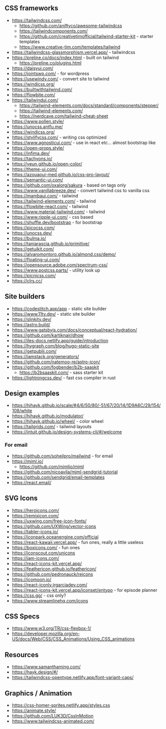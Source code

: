 ## CSS frameworks

- https://tailwindcss.com/
  - https://github.com/aniftyco/awesome-tailwindcss
  - https://tailwindcomponents.com/
  - https://github.com/creativetimofficial/tailwind-starter-kit - starter templates
  - https://www.creative-tim.com/templates/tailwind
- https://tailwindcss-glassmorphism.vercel.app/ - tailwindcss
- https://preline.co/docs/index.html - built on tailwind
  - https://preline.co/plugins.html
- https://daisyui.com/
- https://jointswp.com/ - for wordpress
- https://usewindy.com/ - convert site to tailwind
- https://windicss.org/
- https://builtwithtailwind.com/
- https://flowbite.com/
- https://tailwindui.com/
  - https://tailwind-elements.com/docs/standard/components/stepper/
  - https://tailwind-elements.com/
  - https://nerdcave.com/tailwind-cheat-sheet
- https://www.pollen.style/
- https://unocss.antfu.me/
- https://windicss.org/
- https://stylifycss.com/ - writing css optimized
- https://www.agnosticui.com/ - use in react etc... almost bootstrap like
- https://open-props.style/
- https://infima.dev/
- https://tachyons.io/
- https://yeun.github.io/open-color/
- https://theme-ui.com/
- https://azouaoui-med.github.io/css-pro-layout/
- https://semantic-ui.com/
- https://github.com/oxalorg/sakura - based on tags only
- https://www.vanillabreeze.dev/ - convert tailwind css to vanilla css
- https://mambaui.com/ - tailwind
- https://tailwind-elements.com/ - tailwind
- https://flowbite-react.com/ - tailwind
- https://www.material-tailwind.com/ - tailwind
- https://www.ripple-ui.com/ - css based
- https://shuffle.dev/bootstrap - for bootstrap
- https://picocss.com/
- https://unocss.dev/
- https://bulma.io/
- https://taniarascia.github.io/primitive/
- https://getuikit.com/
- https://alvaromontoro.github.io/almond.css/demo/
- https://floating-ui.com/
- https://opensource.adobe.com/spectrum-css/
- https://www.postcss.parts/ - utility look up
- https://picnicss.com/
- https://clrs.cc/

## Site builders

- https://codestitch.app/app - static site builder 
- https://www.11ty.dev/ - static site builder
- https://slinkity.dev/
- https://astro.build/
- https://www.gatsbyjs.com/docs/conceptual/react-hydration/
- https://github.com/kartiknair/dhow
- https://iles-docs.netlify.app/guide/introduction
- https://hygraph.com/blog/hugo-static-site
- https://getpublii.com/
- https://jamstack.org/generators/
- https://github.com/natemoo-re/astro-icon/
- https://github.com/fogbender/b2b-saaskit
  - https://b2bsaaskit.com/ - sass starter kit
- https://lightningcss.dev/ - fast css compiler in rust

## Design examples

- https://hihayk.github.io/scale/#4/6/50/80/-51/67/20/14/1D9A6C/29/154/108/white
- https://hihayk.github.io/modulator/
- https://hihayk.github.io/wheel/ - color wheel
- https://tailgrids.com/ - tailwind layouts
- https://intuit.github.io/design-systems-cli/#/welcome

### For email

- https://github.com/soheilpro/mailwind - for email
- https://mjml.io/
  - https://github.com/mjmlio/mjml
- https://github.com/nicoavila/mjml-sendgrid-tutorial
- https://github.com/sendgrid/email-templates
- https://react.email/

## SVG Icons

- https://heroicons.com/
- https://remixicon.com/
- https://uxwing.com/free-icon-fonts/
- https://github.com/UXWing/vector-icons
- https://tabler-icons.io/
- https://iconpark.oceanengine.com/official
- https://react-kawaii.vercel.app/ - fun ones, really a little useless
- https://boxicons.com/ - fun ones
- https://iconscout.com/unicons
- https://jam-icons.com/
- https://react-icons-kit.vercel.app/
- https://feathericon.github.io/feathericon/
- https://github.com/pedronauck/reicons
- https://icomoon.io/
- https://react-iconly.jrgarciadev.com/
- https://react-icons-kit.vercel.app/iconset/entypo - for episode planner
- https://css.gg/ - css only?
- https://www.streamlinehq.com/icons

## CSS Specs

- https://www.w3.org/TR/css-flexbox-1/
- https://developer.mozilla.org/en-US/docs/Web/CSS/CSS_Animations/Using_CSS_animations

## Resources

- https://www.samanthaming.com/
- https://hayk.design/#/
- https://tailwindcss-opentype.netlify.app/font-variant-caps/

## Graphics / Animation

- https://css-homer-sprites.netlify.app/styles.css
- https://animate.style/
- https://github.com/LUK3D/CssInMotion
- https://www.tailwindcss-animated.com/
